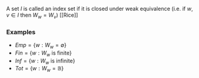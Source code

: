 A set $I$ is called an index set if it is closed under weak equivalence (i.e. if $w,v\in I$ then $W_{w}=W_{v}$)
[[Rice]]
### Examples
- $Emp=\{ w:W_{w}=\emptyset \}$
- $Fin = \{ w:W_{w}\text{ is finite} \}$
- $Inf = \{ w : W_{w}\text{ is infinite} \}$
- $Tot=\{ w:W_{w}=\mathbb{B} \}$
